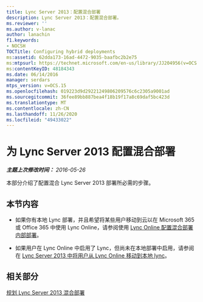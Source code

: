 ```yaml
---
title: Lync Server 2013：配置混合部署
description: Lync Server 2013：配置混合部署。
ms.reviewer: ''
ms.author: v-lanac
author: lanachin
f1.keywords:
- NOCSH
TOCTitle: Configuring hybrid deployments
ms:assetid: 62dda173-16ad-4472-9035-baafbc2b2e75
ms:mtpsurl: https://technet.microsoft.com/en-us/library/JJ204956(v=OCS.15)
ms:contentKeyID: 48184343
ms.date: 06/14/2016
manager: serdars
mtps_version: v=OCS.15
ms.openlocfilehash: 019223d9d29221249806209576c6c2305a9001ad
ms.sourcegitcommit: 36fee89bb887bea4f18b19f17a8c69daf5bc423d
ms.translationtype: MT
ms.contentlocale: zh-CN
ms.lasthandoff: 11/26/2020
ms.locfileid: "49433022"
---
```

# <a name="configuring-lync-server-2013-hybrid-deployments"></a>为 Lync Server 2013 配置混合部署

<div data-xmlns="http://www.w3.org/1999/xhtml">

<div class="topic" data-xmlns="http://www.w3.org/1999/xhtml" data-msxsl="urn:schemas-microsoft-com:xslt" data-cs="https://msdn.microsoft.com/">

<div data-asp="https://msdn2.microsoft.com/asp">



</div>

<div id="mainSection">

<div id="mainBody">

<span> </span>

_**主题上次修改时间：** 2016-05-26_

本部分介绍了配置混合 Lync Server 2013 部署所必需的步骤。

<div>

## <a name="in-this-section"></a>本节内容

  - 如果你有本地 Lync 部署，并且希望将某些用户移动到云以在 Microsoft 365 或 Office 365 中使用 Lync Online，请参阅使用 [Lync Online 配置混合部署内部部署](lync-server-2013-configuring-an-on-premises-deployment-for-hybrid-with-lync-online.md)。

  - 如果用户在 Lync Online 中启用了 Lync，但尚未在本地部署中启用，请参阅在 [Lync Server 2013 中将用户从 Lync Online 移动到本地 lync](lync-server-2013-moving-users-from-lync-online-to-lync-on-premises.md)。

</div>

<div>

## <a name="related-sections"></a>相关部分

[规划 Lync Server 2013 混合部署](lync-server-2013-planning-for-hybrid-deployments.md)

</div>

</div>

<span> </span>

</div>

</div>

</div>


